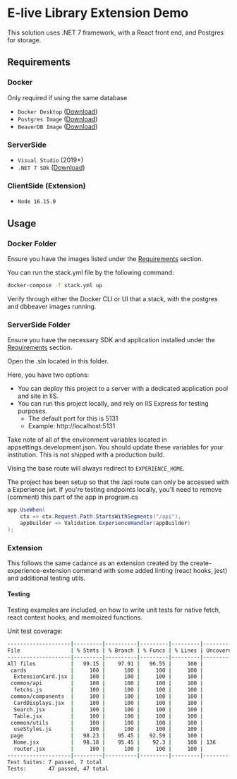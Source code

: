 # E-live Library Extension Demo

This solution uses .NET 7 framework, with a React front end, and Postgres for storage.

## Requirements

### Docker

Only required if using the same database

* `Docker Desktop` ([Download](https://www.docker.com/products/docker-desktop/))
* `Postgres Image` ([Download](https://hub.docker.com/_/postgres/))
* `BeaverDB Image` ([Download](https://hub.docker.com/r/dbeaver/cloudbeaver))

### ServerSide

* `Visual Studio` (2019+)
* `.NET 7 SDk` ([Download](https://dotnet.microsoft.com/en-us/download/dotnet/7.0))

### ClientSide (Extension)

* `Node 16.15.0`

## Usage

### Docker Folder

Ensure you have the images listed under the [Requirements](#docker) section.

You can run the stack.yml file by the following command:

```bash
docker-compose -f stack.yml up
```

Verify through either the Docker CLI or UI that a stack, with the postgres and dbbeaver images running.

### ServerSide Folder

Ensure you have the necessary SDK and application installed under the [Requirements](#serverside) section.

Open the .sln located in this folder.

Here, you have two options:

* You can deploy this project to a server with a dedicated application pool and site in IIS.
* You can run this project locally, and rely on IIS Express for testing purposes.
  * The default port for this is 5131
  * Example: http://localhost:5131

Take note of all of the environment variables located in appsettings.development.json. You should update these variables for your institution.
This is not shipped with a production build.

Vising the base route will always redirect to `EXPERIENCE_HOME`.

The project has been setup so that the /api route can only be accessed with a Experience jwt.
If you're testing endpoints locally, you'll need to remove (comment) this part of the app in program.cs

```C#
app.UseWhen(
    ctx => ctx.Request.Path.StartsWithSegments("/api"),
    appBuilder => Validation.ExperienceHandler(appBuilder)
);
```

### Extension

This follows the same cadance as an extension created by the create-experience-extension command with some added linting (react hooks, jest) and additional testing utils.

#### Testing

Testing examples are included, on how to write unit tests for native fetch, react context hooks, and memoized functions.

Unit test coverage:

```bash
--------------------|---------|----------|---------|---------|-------------------
File                | % Stmts | % Branch | % Funcs | % Lines | Uncovered Line #s
--------------------|---------|----------|---------|---------|-------------------
All files           |   99.15 |    97.91 |   96.55 |     100 |
 cards              |     100 |      100 |     100 |     100 |
  ExtensionCard.jsx |     100 |      100 |     100 |     100 |
 common/api         |     100 |      100 |     100 |     100 |
  fetchs.js         |     100 |      100 |     100 |     100 |
 common/components  |     100 |      100 |     100 |     100 |
  CardDisplays.jsx  |     100 |      100 |     100 |     100 |
  Search.jsx        |     100 |      100 |     100 |     100 |
  Table.jsx         |     100 |      100 |     100 |     100 |
 common/utils       |     100 |      100 |     100 |     100 |
  useStyles.js      |     100 |      100 |     100 |     100 |
 page               |   98.23 |    95.45 |   92.59 |     100 |
  Home.jsx          |   98.18 |    95.45 |    92.3 |     100 | 136
  router.jsx        |     100 |      100 |     100 |     100 |
--------------------|---------|----------|---------|---------|-------------------
Test Suites: 7 passed, 7 total
Tests:       47 passed, 47 total
```
